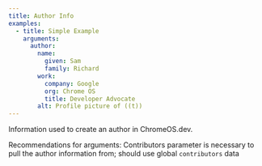 ```yaml
---
title: Author Info
examples:
  - title: Simple Example
    arguments:
      author:
        name:
          given: Sam
          family: Richard
        work:
          company: Google
          org: Chrome OS
          title: Developer Advocate
        alt: Profile picture of ((t))
---
```


Information used to create an author in ChromeOS.dev.

Recommendations for arguments:
Contributors parameter is necessary to pull the author information from; should use global `contributors` data
